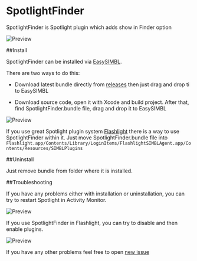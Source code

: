 SpotlightFinder
===============

SpotlightFinder is Spotlight plugin which adds show in Finder option

![Preview](https://raw.githubusercontent.com/jcavar/SpotlightFinder/master/previews/preview.gif)

##Install

SpotlightFinder can be installed via [EasySIMBL](https://github.com/norio-nomura/EasySIMBL).

There are two ways to do this:

*   Download latest bundle directly from [releases](https://github.com/jcavar/SpotlightFinder/releases/latest) then just drag and drop ti to EasySIMBL

*	Download source code, open it with Xcode and build project. After that, find SpotlightFinder.bundle file, drag and drop it to EasySIMBL 

![Preview](https://raw.githubusercontent.com/jcavar/SpotlightFinder/master/previews/install.png)

If you use great Spotlight plugin system [Flashlight](http://flashlight.nateparrott.com/) there is a way to use SpotlightFinder within it. Just move SpotlightFinder.bundle file into `Flashlight.app/Contents/Library/LoginItems/FlashlightSIMBLAgent.app/Contents/Resources/SIMBLPlugins`

##Uninstall

Just remove bundle from folder where it is installed.

##Troubleshooting

If you have any problems either with installation or uninstallation, you can try to restart Spotlight in Activity Monitor.

![Preview](https://raw.githubusercontent.com/jcavar/SpotlightFinder/master/previews/remove.png)

If you use SpotlightFinder in Flashlight, you can try to disable and then enable plugins.

![Preview](https://raw.githubusercontent.com/jcavar/SpotlightFinder/master/previews/restart.png)

If you have any other problems feel free to open [new issue](https://github.com/jcavar/SpotlightFinder/issues/new)
